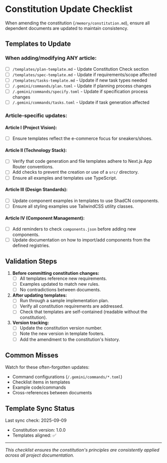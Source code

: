 # Constitution Update Checklist

When amending the constitution (`/memory/constitution.md`), ensure all dependent documents are updated to maintain consistency.

## Templates to Update

### When adding/modifying ANY article:
- [ ] `/templates/plan-template.md` - Update Constitution Check section
- [ ] `/templates/spec-template.md` - Update if requirements/scope affected
- [ ] `/templates/tasks-template.md` - Update if new task types needed
- [ ] `/.gemini/commands/plan.toml` - Update if planning process changes
- [ ] `/.gemini/commands/specify.toml` - Update if specification process changes
- [ ] `/.gemini/commands/tasks.toml` - Update if task generation affected

### Article-specific updates:

#### Article I (Project Vision):
- [ ] Ensure templates reflect the e-commerce focus for sneakers/shoes.

#### Article II (Technology Stack):
- [ ] Verify that code generation and file templates adhere to Next.js App Router conventions.
- [ ] Add checks to prevent the creation or use of a `src/` directory.
- [ ] Ensure all examples and templates use TypeScript.

#### Article III (Design Standards):
- [ ] Update component examples in templates to use ShadCN components.
- [ ] Ensure all styling examples use TailwindCSS utility classes.

#### Article IV (Component Management):
- [ ] Add reminders to check `components.json` before adding new components.
- [ ] Update documentation on how to import/add components from the defined registries.

## Validation Steps

1. **Before committing constitution changes:**
   - [ ] All templates reference new requirements.
   - [ ] Examples updated to match new rules.
   - [ ] No contradictions between documents.

2. **After updating templates:**
   - [ ] Run through a sample implementation plan.
   - [ ] Verify all constitution requirements are addressed.
   - [ ] Check that templates are self-contained (readable without the constitution).

3. **Version tracking:**
   - [ ] Update the constitution version number.
   - [ ] Note the new version in template footers.
   - [ ] Add the amendment to the constitution's history.

## Common Misses

Watch for these often-forgotten updates:
- Command configurations (`/.gemini/commands/*.toml`)
- Checklist items in templates
- Example code/commands
- Cross-references between documents

## Template Sync Status

Last sync check: 2025-09-09
- Constitution version: 1.0.0
- Templates aligned: ✅

---

*This checklist ensures the constitution's principles are consistently applied across all project documentation.*
